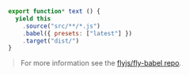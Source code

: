 ```js
  export function* text () {
    yield this
      .source("src/**/*.js")
      .babel({ presets: ["latest"] })
      .target("dist/")
  }
```
<blockquote class="babel-callout babel-callout-info">
  <p>
    For more information see the <a href="https://github.com/flyjs/fly-babel">flyjs/fly-babel repo</a>.
  </p>
</blockquote>
